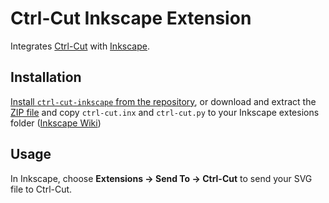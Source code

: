 Ctrl-Cut Inkscape Extension
===========================

Integrates [Ctrl-Cut](https://github.com/Metalab/ctrl-cut) with [Inkscape](https://inkscape.org).


Installation
------------

[Install `ctrl-cut-inkscape` from the repository](http://software.opensuse.org/download.html?project=home%3Aelchaschab&package=ctrl-cut-inkscape), or download and extract the [ZIP file](https://github.com/PwnicornDev/ctrl-cut-inkscape/archive/master.zip) and copy `ctrl-cut.inx` and `ctrl-cut.py` to your Inkscape extesions folder ([Inkscape Wiki](http://wiki.inkscape.org/wiki/index.php/Script_extensions#Installing))

Usage
-----

In Inkscape, choose **Extensions → Send To → Ctrl-Cut** to send your SVG file to Ctrl-Cut.
